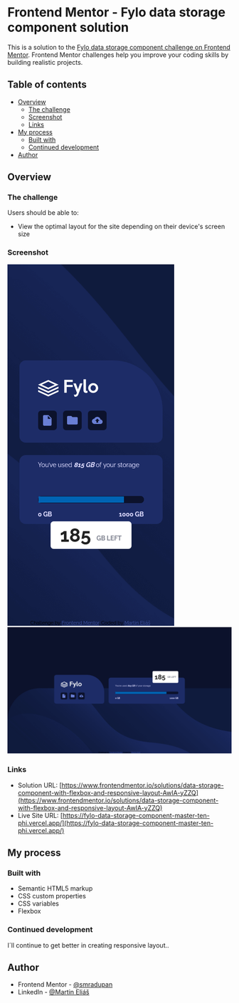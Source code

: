 # Frontend Mentor - Fylo data storage component solution

This is a solution to the [Fylo data storage component challenge on Frontend Mentor](https://www.frontendmentor.io/challenges/fylo-data-storage-component-1dZPRbV5n). Frontend Mentor challenges help you improve your coding skills by building realistic projects. 

## Table of contents

- [Overview](#overview)
  - [The challenge](#the-challenge)
  - [Screenshot](#screenshot)
  - [Links](#links)
- [My process](#my-process)
  - [Built with](#built-with)
  - [Continued development](#continued-development)
- [Author](#author)

## Overview

### The challenge

Users should be able to:

- View the optimal layout for the site depending on their device's screen size

### Screenshot

![375px](assets\img\375px-Frontend-Mentor-Fylo-data-storage-component.png)  
![1440px](assets\img\1440px-Frontend-Mentor-Fylo-data-storage-component.png)  

### Links

- Solution URL: [https://www.frontendmentor.io/solutions/data-storage-component-with-flexbox-and-responsive-layout-AwIA-yZZQ](https://www.frontendmentor.io/solutions/data-storage-component-with-flexbox-and-responsive-layout-AwIA-yZZQ)
- Live Site URL: [https://fylo-data-storage-component-master-ten-phi.vercel.app/](https://fylo-data-storage-component-master-ten-phi.vercel.app/)

## My process

### Built with

- Semantic HTML5 markup
- CSS custom properties
- CSS variables
- Flexbox

### Continued development

I´ll continue to get better in creating responsive layout..

## Author

- Frontend Mentor - [@smradupan](https://www.frontendmentor.io/profile/smradupan)
- LinkedIn - [@Martin Eliáš](https://www.linkedin.com/in/martin-eli%C3%A1%C5%A1-455550209/)
